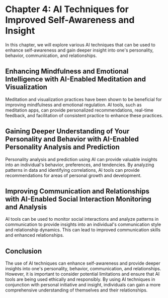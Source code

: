 Chapter 4: AI Techniques for Improved Self-Awareness and Insight
================================================================

In this chapter, we will explore various AI techniques that can be used to enhance self-awareness and gain deeper insight into one's personality, behavior, communication, and relationships.

Enhancing Mindfulness and Emotional Intelligence with AI-Enabled Meditation and Visualization
---------------------------------------------------------------------------------------------

Meditation and visualization practices have been shown to be beneficial for improving mindfulness and emotional regulation. AI tools, such as meditation apps, can provide personalized recommendations, real-time feedback, and facilitation of consistent practice to enhance these practices.

Gaining Deeper Understanding of Your Personality and Behavior with AI-Enabled Personality Analysis and Prediction
-----------------------------------------------------------------------------------------------------------------

Personality analysis and prediction using AI can provide valuable insights into an individual's behavior, preferences, and tendencies. By analyzing patterns in data and identifying correlations, AI tools can provide recommendations for areas of personal growth and development.

Improving Communication and Relationships with AI-Enabled Social Interaction Monitoring and Analysis
----------------------------------------------------------------------------------------------------

AI tools can be used to monitor social interactions and analyze patterns in communication to provide insights into an individual's communication style and relationship dynamics. This can lead to improved communication skills and enhanced relationships.

Conclusion
----------

The use of AI techniques can enhance self-awareness and provide deeper insights into one's personality, behavior, communication, and relationships. However, it is important to consider potential limitations and ensure that AI tools are being used ethically and responsibly. By using AI techniques in conjunction with personal initiative and insight, individuals can gain a more comprehensive understanding of themselves and their relationships.
